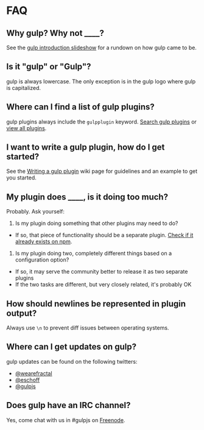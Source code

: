 # FAQ

## Why gulp? Why not ____?

See the [gulp introduction slideshow] for a rundown on how gulp came to be.

## Is it "gulp" or "Gulp"?

gulp is always lowercase. The only exception is in the gulp logo where gulp is capitalized.

## Where can I find a list of gulp plugins?

gulp plugins always include the `gulpplugin` keyword. [Search gulp plugins][search-gulp-plugins] or [view all plugins][npm plugin search].

## I want to write a gulp plugin, how do I get started?

See the [Writing a gulp plugin] wiki page for guidelines and an example to get you started.

## My plugin does ____, is it doing too much?

Probably. Ask yourself:

1. Is my plugin doing something that other plugins may need to do?
  - If so, that piece of functionality should be a separate plugin. [Check if it already exists on npm][npm plugin search].
1. Is my plugin doing two, completely different things based on a configuration option?
  - If so, it may serve the community better to release it as two separate plugins
  - If the two tasks are different, but very closely related, it's probably OK

## How should newlines be represented in plugin output?

Always use `\n` to prevent diff issues between operating systems.

## Where can I get updates on gulp?

gulp updates can be found on the following twitters:

- [@wearefractal](https://twitter.com/wearefractal)
- [@eschoff](https://twitter.com/eschoff)
- [@gulpjs](https://twitter.com/gulpjs)

## Does gulp have an IRC channel?

Yes, come chat with us in #gulpjs on [Freenode].

[Writing a gulp plugin]: writing-a-plugin/README.md
[gulp introduction slideshow]: http://slid.es/contra/gulp
[Freenode]: http://freenode.net/
[search-gulp-plugins]: http://gulpjs.com/plugins/
[npm plugin search]: https://npmjs.org/browse/keyword/gulpplugin

